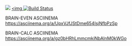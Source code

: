 <a href="https://codeclimate.com/github/codeclimate/codeclimate/maintainability"><img src="https://api.codeclimate.com/v1/badges/a99a88d28ad37a79dbf6/maintainability" /></a>
<a href="https://codeclimate.com/github/codeclimate/codeclimate/test_coverage"><img [![Build Status](https://travis-ci.org/tredoc/frontend-project-lvl1.svg?branch=master)](https://travis-ci.org/tredoc/frontend-project-lvl1)

BRAIN-EVEN ASCIINEMA
https://asciinema.org/a/UpxVJfJStDme654IsjNfbPzSp

BRAIN-CALC ASCIINEMA
https://asciinema.org/a/gz0bHRhLmmcmkiNbAlnM0kWGo


